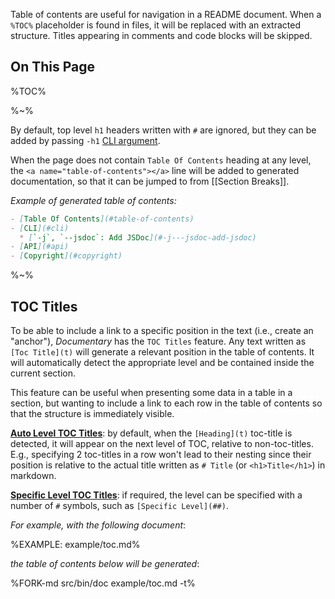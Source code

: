 Table of contents are useful for navigation in a README document. When a `%TOC%` placeholder is found in files, it will be replaced with an extracted structure. Titles appearing in comments and code blocks will be skipped.

## On This Page

%TOC%

%~%

By default, top level `h1` headers written with `#` are ignored, but they can be added by passing `-h1` [CLI argument](#h1-in-toc).

When the page does not contain `Table Of Contents` heading at any level, the `<a name="table-of-contents"></a>` line will be added to generated documentation, so that it can be jumped to from [[Section Breaks]].

<!-- ```sh
doc -t input-source.md [-r] [-o output.md]
``` -->

_Example of generated table of contents:_

```markdown
- [Table Of Contents](#table-of-contents)
- [CLI](#cli)
  * [`-j`, `--jsdoc`: Add JSDoc](#-j---jsdoc-add-jsdoc)
- [API](#api)
- [Copyright](#copyright)
```

%~%

## TOC Titles

To be able to include a link to a specific position in the text (i.e., create an "anchor"), _Documentary_ has the `TOC Titles` feature. Any text written as `[Toc Title](t)` will generate a relevant position in the table of contents. It will automatically detect the appropriate level and be contained inside the current section.

This feature can be useful when presenting some data in a table in a section, but wanting to include a link to each row in the table of contents so that the structure is immediately visible.

**[Auto Level TOC Titles](t)**: by default, when the `[Heading](t)` toc-title is detected, it will appear on the next level of TOC, relative to non-toc-titles. E.g., specifying 2 toc-titles in a row won't lead to their nesting since their position is relative to the actual title written as `# Title` (or `<h1>Title</h1>`) in markdown.

**[Specific Level TOC Titles](##)**: if required, the level can be specified with a number of `#` symbols, such as `[Specific Level](##)`.

_For example, with the following document_:

%EXAMPLE: example/toc.md%

_the table of contents below will be generated_:

%FORK-md src/bin/doc example/toc.md -t%